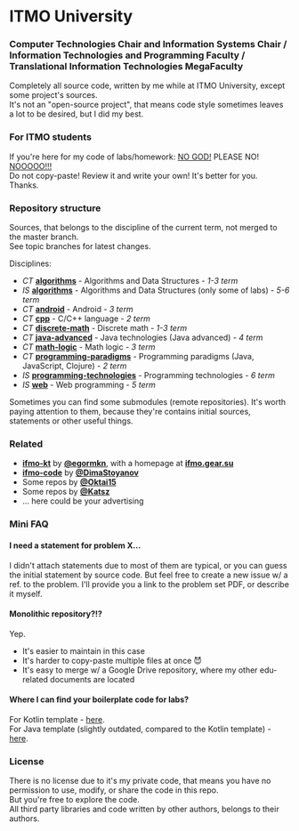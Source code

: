 # ITMO University
### Computer Technologies Chair and Information Systems Chair / Information Technologies and Programming Faculty / Translational Information Technologies MegaFaculty

Completely all source code, written by me while at ITMO University, except some project's sources.  
It's not an "open-source project", that means code style sometimes leaves a lot to be desired, but I did my best.

### For ITMO students

If you're here for my code of labs/homework: [NO GOD!](https://youtu.be/umDr0mPuyQc) PLEASE NO! [NOOOOO!!!](https://youtu.be/Eal4fep7pK4)  
Do not copy-paste! Review it and write your own! It's better for you.  
Thanks.

### Repository structure

Sources, that belongs to the discipline of the current term, not merged to the master branch.  
See topic branches for latest changes.

Disciplines:
* *CT* **[algorithms](algorithms/ct)** - Algorithms and Data Structures - *1-3 term*
* *IS* **[algorithms](algorithms/is)** - Algorithms and Data Structures (only some of labs) - *5-6 term*
* *CT* **[android](android/)** - Android - *3 term*
* *CT* **[cpp](cpp/)** - C/C++ language - *2 term*
* *CT* **[discrete-math](discrete-math/)** - Discrete math - *1-3 term*
* *CT* **[java-advanced](java-advanced/)** - Java technologies (Java advanced) - *4 term*
* *CT* **[math-logic](math-logic/)** - Math logic - *3 term*
* *CT* **[programming-paradigms](programming-paradigms/)** - Programming paradigms (Java, JavaScript, Clojure) - *2 term*
* *IS* **[programming-technologies](programming-technologies/)** - Programming technologies - *6 term*
* *IS* **[web](web/)** - Web programming - *5 term*

Sometimes you can find some submodules (remote repositories). It's worth paying attention to them, because they're contains initial sources, statements or other useful things.

### Related

* **[ifmo-kt](https://github.com/egormkn/ifmo-kt)** by **[@egormkn](https://github.com/egormkn)**, with a homepage at **[ifmo.gear.su](http://ifmo.gear.su/)**
* **[ifmo-code](https://github.com/DimaStoyanov/Ifmo-code)** by **[@DimaStoyanov](https://github.com/DimaStoyanov)**
* Some repos by **[@Oktai15](https://github.com/Oktai15)**
* Some repos by **[@Katsz](https://github.com/Katsz)**
* ... here could be your advertising

### Mini FAQ

#### I need a statement for problem X...
I didn't attach statements due to most of them are typical, or you can guess the initial statement by source code.
But feel free to create a new issue w/ a ref. to the problem. I'll provide you a link to the problem set PDF, or describe it myself.

#### Monolithic repository?!?
Yep.
* It's easier to maintain in this case
* It's harder to copy-paste multiple files at once 😈
* It's easy to merge w/ a Google Drive repository, where my other edu-related documents are located

#### Where I can find your boilerplate code for labs?
For Kotlin template - [here](https://gist.github.com/narimansafiulin/ff7e8cd7ededa9ad77c8ed28dbb3bb15).  
For Java template (slightly outdated, compared to the Kotlin template) - [here](https://gist.github.com/narimansafiulin/113d9b9d60e6678eb8602774f20070e6).

### License

There is no license due to it's my private code, that means you have no permission to use, modify, or share the code in this repo.  
But you're free to explore the code.  
All third party libraries and code written by other authors, belongs to their authors.
